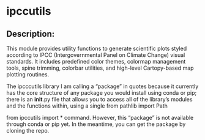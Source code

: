 # ipccutils
Description:
------------
This module provides utility functions to generate scientific plots styled 
according to IPCC (Intergovernmental Panel on Climate Change) visual standards.
It includes predefined color themes, colormap management tools, spine trimming, 
colorbar utilities, and high-level Cartopy-based map plotting routines.



The ipcccutils library I am calling a “package” in quotes because it currently has the core structure of any package you would install using conda or pip; there is an __init__.py file that allows you to access all of the library’s modules and the functions within, using a single from pathlib import Path

from ipccutils import * command. However, this “package” is not available through conda or pip yet. In the meantime, you can get the package by cloning the repo.
